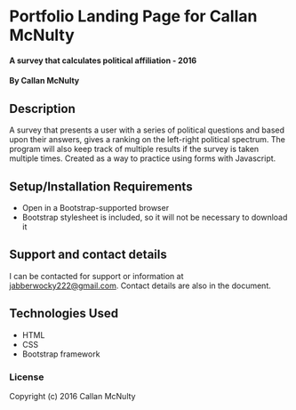 # Portfolio Landing Page for Callan McNulty

#### A survey that calculates political affiliation - 2016

#### By Callan McNulty

## Description

A survey that presents a user with a series of political questions and based upon their answers, gives a ranking on the left-right political spectrum. The program will also keep track of multiple results if the survey is taken multiple times. Created as a way to practice using forms with Javascript.

## Setup/Installation Requirements

* Open in a Bootstrap-supported browser
* Bootstrap stylesheet is included, so it will not be necessary to download it

## Support and contact details

I can be contacted for support or information at jabberwocky222@gmail.com.
Contact details are also in the document.

## Technologies Used

* HTML
* CSS
* Bootstrap framework

### License

Copyright (c) 2016 Callan McNulty
